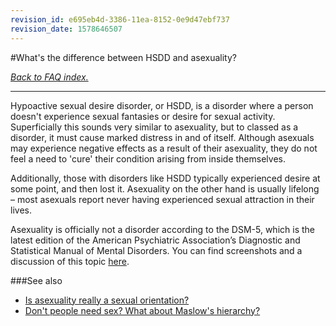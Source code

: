 ```yaml
---
revision_id: e695eb4d-3386-11ea-8152-0e9d47ebf737
revision_date: 1578646507
---
```


#What's the difference between HSDD and asexuality?

[*Back to FAQ index.*](https://www.reddit.com/r/asexuality/wiki/faq)

---

Hypoactive sexual desire disorder, or HSDD, is a disorder where a person doesn't experience sexual fantasies or desire for sexual activity. Superficially this sounds very similar to asexuality, but to classed as a disorder, it must cause marked distress in and of itself. Although asexuals may experience negative effects as a result of their asexuality, they do not feel a need to 'cure' their condition arising from inside themselves.

Additionally, those with disorders like HSDD typically experienced desire at some point, and then lost it. Asexuality on the other hand is usually lifelong – most asexuals report never having experienced sexual attraction in their lives.

Asexuality is officially not a disorder according to the DSM-5, which is the latest edition of the American Psychiatric Association’s Diagnostic and Statistical Manual of Mental Disorders. You can find screenshots and a discussion of this topic [here](https://www.asexualityarchive.com/asexuality-in-the-dsm-5/).

###See also

* [Is asexuality really a sexual orientation?](https://www.reddit.com/r/asexuality/wiki/faq/is_asexuality_an_orientation)
* [Don't people need sex? What about Maslow's hierarchy?](https://www.reddit.com/r/asexuality/wiki/faq/dont_people_need_sex)